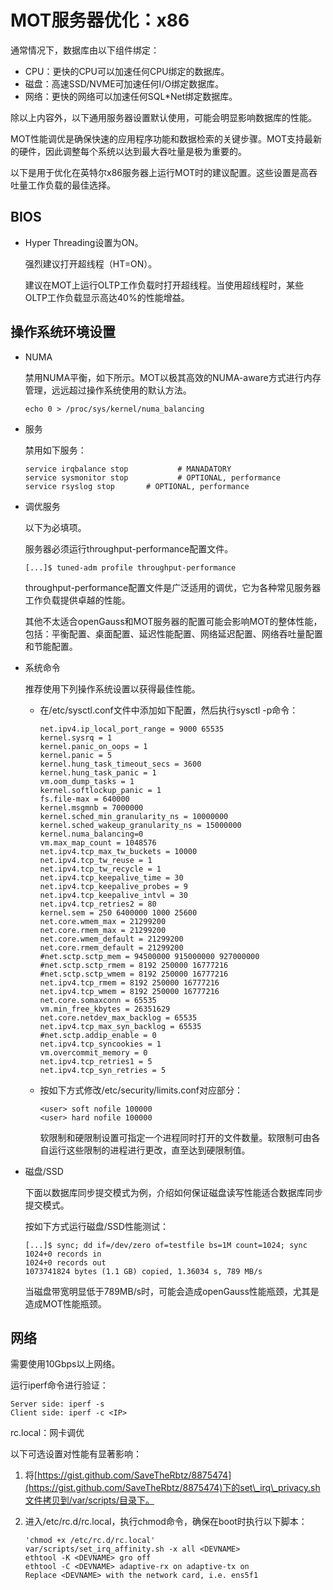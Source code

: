 # MOT服务器优化：x86<a name="ZH-CN_TOPIC_0280525128"></a>

通常情况下，数据库由以下组件绑定：

-   CPU：更快的CPU可以加速任何CPU绑定的数据库。
-   磁盘：高速SSD/NVME可加速任何I/O绑定数据库。
-   网络：更快的网络可以加速任何SQL\*Net绑定数据库。

除以上内容外，以下通用服务器设置默认使用，可能会明显影响数据库的性能。

MOT性能调优是确保快速的应用程序功能和数据检索的关键步骤。MOT支持最新的硬件，因此调整每个系统以达到最大吞吐量是极为重要的。

以下是用于优化在英特尔x86服务器上运行MOT时的建议配置。这些设置是高吞吐量工作负载的最佳选择。

## BIOS<a name="section23444570"></a>

-   Hyper Threading设置为ON。

    强烈建议打开超线程（HT=ON）。

    建议在MOT上运行OLTP工作负载时打开超线程。当使用超线程时，某些OLTP工作负载显示高达40%的性能增益。


## 操作系统环境设置<a name="section9674542"></a>

-   NUMA

    禁用NUMA平衡，如下所示。MOT以极其高效的NUMA-aware方式进行内存管理，远远超过操作系统使用的默认方法。

    ```
    echo 0 > /proc/sys/kernel/numa_balancing
    ```

-   服务

    禁用如下服务：

    ```
    service irqbalance stop           # MANADATORY 
    service sysmonitor stop           # OPTIONAL, performance  
    service rsyslog stop       # OPTIONAL, performance
    ```

-   调优服务

    以下为必填项。

    服务器必须运行throughput-performance配置文件。

    ```
    [...]$ tuned-adm profile throughput-performance 
    ```

    throughput-performance配置文件是广泛适用的调优，它为各种常见服务器工作负载提供卓越的性能。

    其他不太适合openGauss和MOT服务器的配置可能会影响MOT的整体性能，包括：平衡配置、桌面配置、延迟性能配置、网络延迟配置、网络吞吐量配置和节能配置。

-   系统命令

    推荐使用下列操作系统设置以获得最佳性能。

    -   在/etc/sysctl.conf文件中添加如下配置，然后执行sysctl -p命令：

        ```
        net.ipv4.ip_local_port_range = 9000 65535 
        kernel.sysrq = 1 
        kernel.panic_on_oops = 1 
        kernel.panic = 5 
        kernel.hung_task_timeout_secs = 3600 
        kernel.hung_task_panic = 1 
        vm.oom_dump_tasks = 1 
        kernel.softlockup_panic = 1 
        fs.file-max = 640000 
        kernel.msgmnb = 7000000 
        kernel.sched_min_granularity_ns = 10000000 
        kernel.sched_wakeup_granularity_ns = 15000000 
        kernel.numa_balancing=0 
        vm.max_map_count = 1048576 
        net.ipv4.tcp_max_tw_buckets = 10000 
        net.ipv4.tcp_tw_reuse = 1 
        net.ipv4.tcp_tw_recycle = 1 
        net.ipv4.tcp_keepalive_time = 30 
        net.ipv4.tcp_keepalive_probes = 9 
        net.ipv4.tcp_keepalive_intvl = 30 
        net.ipv4.tcp_retries2 = 80 
        kernel.sem = 250 6400000 1000 25600 
        net.core.wmem_max = 21299200 
        net.core.rmem_max = 21299200 
        net.core.wmem_default = 21299200 
        net.core.rmem_default = 21299200 
        #net.sctp.sctp_mem = 94500000 915000000 927000000 
        #net.sctp.sctp_rmem = 8192 250000 16777216 
        #net.sctp.sctp_wmem = 8192 250000 16777216 
        net.ipv4.tcp_rmem = 8192 250000 16777216 
        net.ipv4.tcp_wmem = 8192 250000 16777216 
        net.core.somaxconn = 65535 
        vm.min_free_kbytes = 26351629 
        net.core.netdev_max_backlog = 65535 
        net.ipv4.tcp_max_syn_backlog = 65535 
        #net.sctp.addip_enable = 0 
        net.ipv4.tcp_syncookies = 1 
        vm.overcommit_memory = 0 
        net.ipv4.tcp_retries1 = 5 
        net.ipv4.tcp_syn_retries = 5
        ```

    -   按如下方式修改/etc/security/limits.conf对应部分：

        ```
        <user> soft nofile 100000 
        <user> hard nofile 100000
        ```

        软限制和硬限制设置可指定一个进程同时打开的文件数量。软限制可由各自运行这些限制的进程进行更改，直至达到硬限制值。


-   磁盘/SSD

    下面以数据库同步提交模式为例，介绍如何保证磁盘读写性能适合数据库同步提交模式。

    按如下方式运行磁盘/SSD性能测试：

    ```
    [...]$ sync; dd if=/dev/zero of=testfile bs=1M count=1024; sync 
    1024+0 records in 
    1024+0 records out 
    1073741824 bytes (1.1 GB) copied, 1.36034 s, 789 MB/s 
    ```

    当磁盘带宽明显低于789MB/s时，可能会造成openGauss性能瓶颈，尤其是造成MOT性能瓶颈。


## 网络<a name="section19962019"></a>

需要使用10Gbps以上网络。

运行iperf命令进行验证：

```
Server side: iperf -s 
Client side: iperf -c <IP>
```

rc.local：网卡调优

以下可选设置对性能有显著影响：

1.  将[https://gist.github.com/SaveTheRbtz/8875474](https://gist.github.com/SaveTheRbtz/8875474)下的set\_irq\_privacy.sh文件拷贝到/var/scripts/目录下。
2.  进入/etc/rc.d/rc.local，执行chmod命令，确保在boot时执行以下脚本：

    ```
    'chmod +x /etc/rc.d/rc.local'  
    var/scripts/set_irq_affinity.sh -x all <DEVNAME> 
    ethtool -K <DEVNAME> gro off 
    ethtool -C <DEVNAME> adaptive-rx on adaptive-tx on 
    Replace <DEVNAME> with the network card, i.e. ens5f1
    ```


